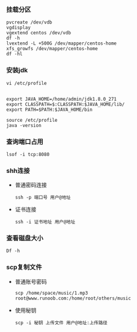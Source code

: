 ### 挂载分区

```
pvcreate /dev/vdb
vgdisplay
vgextend centos /dev/vdb
df -h
lvextend -L +500G /dev/mapper/centos-home
xfs_growfs /dev/mapper/centos-home
df -hl
```

### 安装jdk

```
vi /etc/profile


export JAVA_HOME=/home/admin/jdk1.8.0_271
export CLASSPATH=$:CLASSPATH:$JAVA_HOME/lib/
export PATH=$PATH:$JAVA_HOME/bin

source /etc/profile
java -version
```

### 查询端口占用

`lsof -i tcp:8080`

### shh连接

- 普通密码连接

  ```
  ssh -p 端口号 用户@地址
  ```

- 证书连接

  ```
  ssh -i 证书地址 用户@地址
  ```



### 查看磁盘大小

```linux
Df -h
```

### scp复制文件

- 普通账号密码

  ```linux
  scp /home/space/music/1.mp3 root@www.runoob.com:/home/root/others/music 
  ```

- 使用秘钥

  ```
  scp -i 秘钥 上传文件 用户@地址:上传路径
  ```

  

